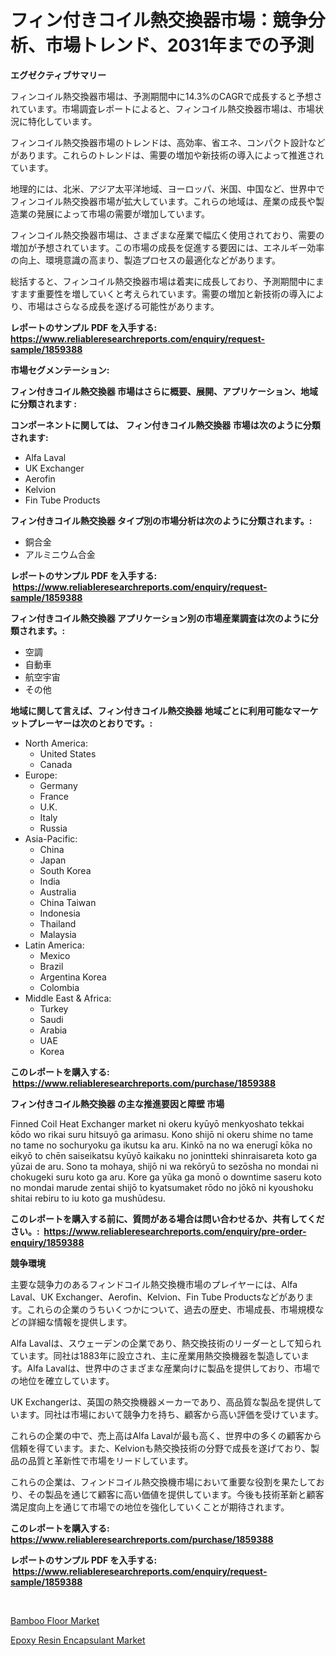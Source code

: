 <p><h1>フィン付きコイル熱交換器市場：競争分析、市場トレンド、2031年までの予測</h1></p><p><strong>エグゼクティブサマリー</strong></p>
<p><p>フィンコイル熱交換器市場は、予測期間中に14.3%のCAGRで成長すると予想されています。市場調査レポートによると、フィンコイル熱交換器市場は、市場状況に特化しています。</p><p>フィンコイル熱交換器市場のトレンドは、高効率、省エネ、コンパクト設計などがあります。これらのトレンドは、需要の増加や新技術の導入によって推進されています。</p><p>地理的には、北米、アジア太平洋地域、ヨーロッパ、米国、中国など、世界中でフィンコイル熱交換器市場が拡大しています。これらの地域は、産業の成長や製造業の発展によって市場の需要が増加しています。</p><p>フィンコイル熱交換器市場は、さまざまな産業で幅広く使用されており、需要の増加が予想されています。この市場の成長を促進する要因には、エネルギー効率の向上、環境意識の高まり、製造プロセスの最適化などがあります。</p><p>総括すると、フィンコイル熱交換器市場は着実に成長しており、予測期間中にますます重要性を増していくと考えられています。需要の増加と新技術の導入により、市場はさらなる成長を遂げる可能性があります。</p></p>
<p><strong>レポートのサンプル PDF を入手する: <a href="https://www.reliableresearchreports.com/enquiry/request-sample/1859388">https://www.reliableresearchreports.com/enquiry/request-sample/1859388</a></strong></p>
<p><strong>市場セグメンテーション:</strong></p>
<p><strong> フィン付きコイル熱交換器 市場はさらに概要、展開、アプリケーション、地域に分類されます :</strong></p>
<p><strong>コンポーネントに関しては、 フィン付きコイル熱交換器 市場は次のように分類されます: &nbsp;</strong></p>
<p><ul><li>Alfa Laval</li><li>UK Exchanger</li><li>Aerofin</li><li>Kelvion</li><li>Fin Tube Products</li></ul></p>
<p><strong> フィン付きコイル熱交換器 タイプ別の市場分析は次のように分類されます。:</strong></p>
<p><ul><li>銅合金</li><li>アルミニウム合金</li></ul></p>
<p><strong>レポートのサンプル PDF を入手する: &nbsp;<a href="https://www.reliableresearchreports.com/enquiry/request-sample/1859388">https://www.reliableresearchreports.com/enquiry/request-sample/1859388</a></strong></p>
<p><strong> フィン付きコイル熱交換器 アプリケーション別の市場産業調査は次のように分類されます。:</strong></p>
<p><ul><li>空調</li><li>自動車</li><li>航空宇宙</li><li>その他</li></ul></p>
<p><strong>地域に関して言えば、フィン付きコイル熱交換器 地域ごとに利用可能なマーケットプレーヤーは次のとおりです。:</strong></p>
<p><ul>
    <li>
        North America:
        <ul>
            <li>United States</li>
            <li>Canada</li>
        </ul>
    </li>
    <li>
        Europe:
        <ul>
            <li>Germany</li>
            <li>France</li>
            <li>U.K.</li>
            <li>Italy</li>
            <li>Russia</li>
        </ul>
    </li>
    <li>
        Asia-Pacific:
        <ul>
            <li>China</li>
            <li>Japan</li>
            <li>South Korea</li>
            <li>India</li>
            <li>Australia</li>
            <li>China Taiwan</li>
            <li>Indonesia</li>
            <li>Thailand</li>
            <li>Malaysia</li>
        </ul>
    </li>
    <li>
        Latin America:
        <ul>
            <li>Mexico</li>
            <li>Brazil</li>
            <li>Argentina Korea</li>
            <li>Colombia</li>
        </ul>
    </li>
    <li>
        Middle East & Africa:
        <ul>
            <li>Turkey</li>
            <li>Saudi</li>
            <li>Arabia</li>
            <li>UAE</li>
            <li>Korea</li>
        </ul>
    </li>
    </ul></p>
<p><strong>このレポートを購入する: &nbsp;<a href="https://www.reliableresearchreports.com/purchase/1859388">https://www.reliableresearchreports.com/purchase/1859388</a></strong></p>
<p><strong>フィン付きコイル熱交換器 の主な推進要因と障壁 市場</strong></p>
<p><p>Finned Coil Heat Exchanger market ni okeru kyūyō menkyoshato tekkai kōdo wo rikai suru hitsuyō ga arimasu. Kono shijō ni okeru shime no tame no tame no sochuryoku ga ikutsu ka aru. Kinkō na no wa enerugī kōka no eikyō to chēn saiseikatsu kyūyō kaikaku no jonintteki shinraisareta koto ga yūzai de aru. Sono ta mohaya, shijō ni wa rekōryū to sezōsha no mondai ni chokugeki suru koto ga aru. Kore ga yūka ga monō o downtime saseru koto no mondai marude zentai shijō to kyatsumaket rōdo no jōkō ni kyoushoku shitai rebiru to iu koto ga mushūdesu.</p></p>
<p><strong>このレポートを購入する前に、質問がある場合は問い合わせるか、共有してください。:&nbsp; <a href="https://www.reliableresearchreports.com/enquiry/pre-order-enquiry/1859388">https://www.reliableresearchreports.com/enquiry/pre-order-enquiry/1859388</a></strong></p>
<p><strong>競争環境</strong></p>
<p><p>主要な競争力のあるフィンドコイル熱交換機市場のプレイヤーには、Alfa Laval、UK Exchanger、Aerofin、Kelvion、Fin Tube Productsなどがあります。これらの企業のうちいくつかについて、過去の歴史、市場成長、市場規模などの詳細な情報を提供します。</p><p>Alfa Lavalは、スウェーデンの企業であり、熱交換技術のリーダーとして知られています。同社は1883年に設立され、主に産業用熱交換機器を製造しています。Alfa Lavalは、世界中のさまざまな産業向けに製品を提供しており、市場での地位を確立しています。</p><p>UK Exchangerは、英国の熱交換機器メーカーであり、高品質な製品を提供しています。同社は市場において競争力を持ち、顧客から高い評価を受けています。</p><p>これらの企業の中で、売上高はAlfa Lavalが最も高く、世界中の多くの顧客から信頼を得ています。また、Kelvionも熱交換技術の分野で成長を遂げており、製品の品質と革新性で市場をリードしています。</p><p>これらの企業は、フィンドコイル熱交換機市場において重要な役割を果たしており、その製品を通じて顧客に高い価値を提供しています。今後も技術革新と顧客満足度向上を通じて市場での地位を強化していくことが期待されます。</p></p>
<p><strong>このレポートを購入する: &nbsp; <a href="https://www.reliableresearchreports.com/purchase/1859388">https://www.reliableresearchreports.com/purchase/1859388</a></strong></p>
<p><strong>レポートのサンプル PDF を入手する: &nbsp;<a href="https://www.reliableresearchreports.com/enquiry/request-sample/1859388">https://www.reliableresearchreports.com/enquiry/request-sample/1859388</a></strong><strong></strong></p>
<p>&nbsp;</p>
<p><p><a href="https://github.com/Sarissaschmalingtr6fz2739/Market-Research-Report-List-1/blob/main/bamboo-floor-market.md">Bamboo Floor Market</a></p><p><a href="https://five-trouble-98a.notion.site/Epoxy-Resin-Encapsulant-Market-Size-Focuses-on-Market-Dynamics-In-Depth-Analysis-and-Future-Project-c8284e846bbd41bda230ee75fb68d4aa">Epoxy Resin Encapsulant Market</a></p></p>